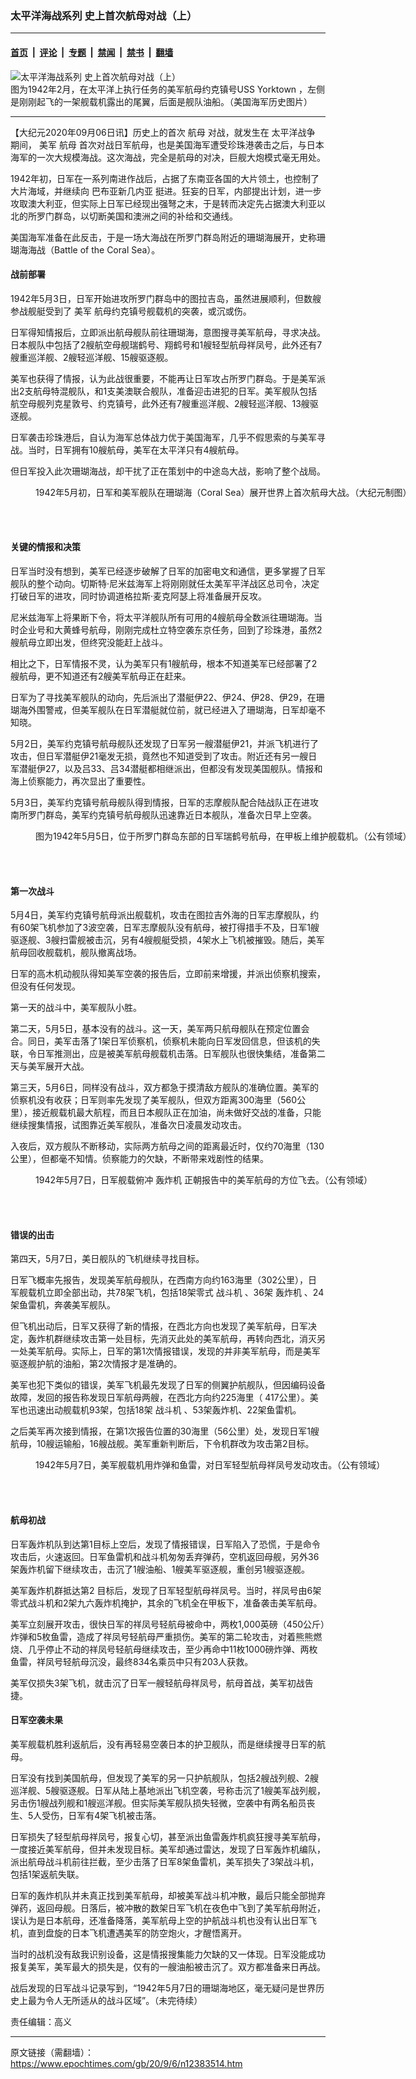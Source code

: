 ### 太平洋海战系列 史上首次航母对战（上）

---

#### [首页](../../../..?n12383514) &nbsp;|&nbsp; [评论](../../../../../epoch-comment?n12383514) &nbsp;|&nbsp; [专题](../../../../../epoch-special?n12383514) &nbsp;|&nbsp; [禁闻](../../../../../epoch-news?n12383514) &nbsp;|&nbsp; [禁书](../../../../../books?n12383514) &nbsp;|&nbsp; [翻墙](https://github.com/gfw-breaker/nogfw/blob/master/README.md?n12383514)


<div><img alt="太平洋海战系列 史上首次航母对战（上）" class="attachment-djy_600_400 size-djy_600_400 wp-post-image" src="https://i.epochtimes.com/assets/uploads/2020/09/USS_Yorktown_CV-5_during_the_Battle_of_the_Coral_Sea_April_1942-600x400.jpg"/>
<div class="caption">
 图为1942年2月，在太平洋上执行任务的美军航母约克镇号USS Yorktown ，左侧是刚刚起飞的一架舰载机露出的尾翼，后面是舰队油船。（美国海军历史图片）
</div></div><hr/><div class="post_content" id="artbody" itemprop="articleBody">
 <!-- article content begin -->
 <p>
  【大纪元2020年09月06日讯】历史上的首次
  <ok href="https://www.epochtimes.com/gb/tag/%E8%88%AA%E6%AF%8D.html">
   航母
  </ok>
  对战，就发生在
  <ok href="https://www.epochtimes.com/gb/tag/%E5%A4%AA%E5%B9%B3%E6%B4%8B%E6%88%98%E4%BA%89.html">
   太平洋战争
  </ok>
  期间，
  <ok href="https://www.epochtimes.com/gb/tag/%E7%BE%8E%E5%86%9B.html">
   美军
  </ok>
  <ok href="https://www.epochtimes.com/gb/tag/%E8%88%AA%E6%AF%8D.html">
   航母
  </ok>
  首次对战日军航母，也是美国海军遭受珍珠港袭击之后，与日本海军的一次大规模海战。这次海战，完全是航母的对决，巨舰大炮模式毫无用处。
 </p>
 <p>
  1942年初，日军在一系列南进作战后，占据了东南亚各国的大片领土，也控制了大片海域，并继续向
  <ok href="https://zh.wikipedia.org/wiki/%E5%B7%B4%E5%B8%83%E4%BA%9E%E6%96%B0%E5%B9%BE%E5%85%A7%E4%BA%9E">
   巴布亚新几内亚
  </ok>
  挺进。狂妄的日军，内部提出计划，进一步攻取澳大利亚，但实际上日军已经现出强弩之末，于是转而决定先占据澳大利亚以北的所罗门群岛，以切断美国和澳洲之间的补给和交通线。
 </p>
 <p>
  美国海军准备在此反击，于是一场大海战在所罗门群岛附近的珊瑚海展开，史称珊瑚海海战（Battle of the Coral Sea）。
 </p>
 <h4>
  <strong>
   战前部署
  </strong>
 </h4>
 <p>
  1942年5月3日，日军开始进攻所罗门群岛中的图拉吉岛，虽然进展顺利，但数艘参战舰艇受到了
  <ok href="https://www.epochtimes.com/gb/tag/%E7%BE%8E%E5%86%9B.html">
   美军
  </ok>
  航母约克镇号舰载机的突袭，或沉或伤。
 </p>
 <p>
  日军得知情报后，立即派出航母舰队前往珊瑚海，意图搜寻美军航母，寻求决战。日本舰队中包括了2艘航空母舰瑞鹤号、翔鹤号和1艘轻型航母祥凤号，此外还有7艘重巡洋舰、2艘轻巡洋舰、15艘驱逐舰。
 </p>
 <p>
  美军也获得了情报，认为此战很重要，不能再让日军攻占所罗门群岛。于是美军派出2支航母特混舰队，和1支美澳联合舰队，准备迎击进犯的日军。美军舰队包括航空母舰列克星敦号、约克镇号，此外还有7艘重巡洋舰、2艘轻巡洋舰、13艘驱逐舰。
 </p>
 <p>
  日军袭击珍珠港后，自认为海军总体战力优于美国海军，几乎不假思索的与美军寻战。当时，日军拥有10艘航母，美军在太平洋只有4艘航母。
 </p>
 <p>
  但日军投入此次珊瑚海战，却干扰了正在策划中的中途岛大战，影响了整个战局。
 </p>
 <figure aria-describedby="caption-attachment-12400801" class="wp-caption aligncenter" id="attachment_12400801" style="width: 600px">
  <ok href="https://i.epochtimes.com/assets/uploads/2020/09/Coral-sea-battle_US_Japan.jpg" target="_blank">
   <img alt="" class="size-large wp-image-12400801" src="https://i.epochtimes.com/assets/uploads/2020/09/Coral-sea-battle_US_Japan-600x353.jpg"/>
  </ok>
  <br/><figcaption class="wp-caption-text" id="caption-attachment-12400801">
   1942年5月初，日军和美军舰队在珊瑚海（Coral Sea）展开世界上首次航母大战。（大纪元制图）
  </figcaption><br/>
 </figure><br/>
 <h4>
  <strong>
   关键的情报和决策
  </strong>
 </h4>
 <p>
  日军当时没有想到，美军已经逐步破解了日军的加密电文和通信，更多掌握了日军舰队的整个动向。切斯特·尼米兹海军上将刚刚就任太美军平洋战区总司令，决定打破日军的进攻，同时协调道格拉斯·麦克阿瑟上将准备展开反攻。
 </p>
 <p>
  尼米兹海军上将果断下令，将太平洋舰队所有可用的4艘航母全数派往珊瑚海。当时企业号和大黄蜂号航母，刚刚完成杜立特空袭东京任务，回到了珍珠港，虽然2艘航母立即出发，但终究没能赶上战斗。
 </p>
 <p>
  相比之下，日军情报不灵，认为美军只有1艘航母，根本不知道美军已经部署了2艘航母，更不知道还有2艘美军航母正在赶来。
 </p>
 <p>
  日军为了寻找美军舰队的动向，先后派出了潜艇伊22、伊24、伊28、伊29，在珊瑚海外围警戒，但美军舰队在日军潜艇就位前，就已经进入了珊瑚海，日军却毫不知晓。
 </p>
 <p>
  5月2日，美军约克镇号航母舰队还发现了日军另一艘潜艇伊21，并派飞机进行了攻击，但日军潜艇伊21毫发无损，竟然也不知道受到了攻击。附近还有另一艘日军潜艇伊27，以及吕33、吕34潜艇都相继派出，但都没有发现美国舰队。情报和海上侦察能力，再次显出了重要性。
 </p>
 <p>
  5月3日，美军约克镇号航母舰队得到情报，日军的志摩舰队配合陆战队正在进攻南所罗门群岛，美军约克镇号航母舰队迅速靠近日本舰队，准备次日早上空袭。
 </p>
 <figure aria-describedby="caption-attachment-12383531" class="wp-caption aligncenter" id="attachment_12383531" style="width: 600px">
  <ok href="https://i.epochtimes.com/assets/uploads/2020/09/Zuikaku_air_raid.jpg" target="_blank">
   <img alt="" class="size-large wp-image-12383531" src="https://i.epochtimes.com/assets/uploads/2020/09/Zuikaku_air_raid-600x351.jpg"/>
  </ok>
  <br/><figcaption class="wp-caption-text" id="caption-attachment-12383531">
   图为1942年5月5日，位于所罗门群岛东部的日军瑞鹤号航母，在甲板上维护舰载机。（公有领域）
  </figcaption><br/>
 </figure><br/>
 <h4>
  <strong>
   第一次战斗
  </strong>
 </h4>
 <p>
  5月4日，美军约克镇号航母派出舰载机，攻击在图拉吉外海的日军志摩舰队，约有60架飞机参加了3波空袭，日军志摩舰队没有航母，被打得措手不及，日军1艘驱逐舰、3艘扫雷舰被击沉，另有4艘舰艇受损，4架水上飞机被摧毁。随后，美军航母回收舰载机，舰队撤离战场。
 </p>
 <p>
  日军的高木机动舰队得知美军空袭的报告后，立即前来增援，并派出侦察机搜索，但没有任何发现。
 </p>
 <p>
  第一天的战斗中，美军舰队小胜。
 </p>
 <p>
  第二天，5月5日，基本没有的战斗。这一天，美军两只航母舰队在预定位置会合。同日，美军击落了1架日军侦察机，侦察机未能向日军发回信息，但该机的失联，令日军推测出，应是被美军航母舰载机击落。日军舰队也很快集结，准备第二天与美军展开大战。
 </p>
 <p>
  第三天，5月6日，同样没有战斗，双方都急于摸清敌方舰队的准确位置。美军的侦察机没有收获；日军则率先发现了美军舰队，但双方距离300海里（560公里），接近舰载机最大航程，而且日本舰队正在加油，尚未做好交战的准备，只能继续搜集情报，试图靠近美军舰队，准备次日凌晨发动攻击。
 </p>
 <p>
  入夜后，双方舰队不断移动，实际两方航母之间的距离最近时，仅约70海里（130公里），但都毫不知情。侦察能力的欠缺，不断带来戏剧性的结果。
 </p>
 <figure aria-describedby="caption-attachment-12383537" class="wp-caption aligncenter" id="attachment_12383537" style="width: 600px">
  <ok href="https://i.epochtimes.com/assets/uploads/2020/09/Coral_Sea_Japanese_Type_99.jpg" target="_blank">
   <img alt="" class="size-large wp-image-12383537" src="https://i.epochtimes.com/assets/uploads/2020/09/Coral_Sea_Japanese_Type_99-600x414.jpg"/>
  </ok>
  <br/><figcaption class="wp-caption-text" id="caption-attachment-12383537">
   1942年5月7日，日军舰载俯冲
   <ok href="https://www.epochtimes.com/gb/tag/%E8%BD%B0%E7%82%B8%E6%9C%BA.html">
    轰炸机
   </ok>
   正朝报告中的美军航母的方位飞去。（公有领域）
  </figcaption><br/>
 </figure><br/>
 <h4>
  <strong>
   错误的出击
  </strong>
 </h4>
 <p>
  第四天，5月7日，美日舰队的飞机继续寻找目标。
 </p>
 <p>
  日军飞概率先报告，发现美军航母舰队，在西南方向约163海里（302公里），日军舰载机立即全部出动，共78架飞机，包括18架零式
  <ok href="https://www.epochtimes.com/gb/tag/%E6%88%98%E6%96%97%E6%9C%BA.html">
   战斗机
  </ok>
  、36架
  <ok href="https://www.epochtimes.com/gb/tag/%E8%BD%B0%E7%82%B8%E6%9C%BA.html">
   轰炸机
  </ok>
  、24架鱼雷机，奔袭美军舰队。
 </p>
 <p>
  但飞机出动后，日军又获得了新的情报，在西北方向也发现了美军航母，日军决定，轰炸机群继续攻击第一处目标，先消灭此处的美军航母，再转向西北，消灭另一处美军航母。实际上，日军的第1次情报错误，发现的并非美军航母，而是美军驱逐舰护航的油船，第2次情报才是准确的。
 </p>
 <p>
  美军也犯下类似的错误，美军飞机最先发现了日军的侧翼护航舰队，但因编码设备故障，发回的报告称发现日军航母两艘，在西北方向约225海里（ 417公里）。美军也迅速出动舰载机93架，包括18架
  <ok href="https://www.epochtimes.com/gb/tag/%E6%88%98%E6%96%97%E6%9C%BA.html">
   战斗机
  </ok>
  、53架轰炸机、22架鱼雷机。
 </p>
 <p>
  之后美军再次接到情报，在第1次报告位置的30海里（56公里）处，发现日军1艘航母，10艘运输船，16艘战舰。美军重新判断后，下令机群改为攻击第2目标。
 </p>
 <figure aria-describedby="caption-attachment-12383539" class="wp-caption aligncenter" id="attachment_12383539" style="width: 600px">
  <ok href="https://i.epochtimes.com/assets/uploads/2020/09/Shoho_g17026.jpg" target="_blank">
   <img alt="" class="size-large wp-image-12383539" src="https://i.epochtimes.com/assets/uploads/2020/09/Shoho_g17026-600x338.jpg"/>
  </ok>
  <br/><figcaption class="wp-caption-text" id="caption-attachment-12383539">
   1942年5月7日，美军舰载机用炸弹和鱼雷，对日军轻型航母祥凤号发动攻击。（公有领域）
  </figcaption><br/>
 </figure><br/>
 <h4>
  <strong>
   航母初战
  </strong>
 </h4>
 <p>
  日军轰炸机队到达第1目标上空后，发现了情报错误，日军陷入了恐慌，于是命令攻击后，火速返回。日军鱼雷机和战斗机匆匆丢弃弹药，空机返回母舰，另外36架轰炸机留下继续攻击，击沉了1艘油船、1艘美军驱逐舰，重创另1艘驱逐舰。
 </p>
 <p>
  美军轰炸机群抵达第2 目标后，发现了日军轻型航母祥凤号。当时，祥凤号由6架零式战斗机和2架九六轰炸机掩护，其余的飞机全在甲板下，准备袭击美军航母。
 </p>
 <p>
  美军立刻展开攻击，很快日军的祥凤号轻航母被命中，两枚1,000英磅（450公斤）炸弹和5枚鱼雷，造成了祥凤号轻航母严重损伤。美军的第二轮攻击，对着熊熊燃烧、几乎停止不动的祥凤号轻航母继续攻击，至少再命中11枚1000磅炸弹、两枚鱼雷，祥凤号轻航母沉没，最终834名乘员中只有203人获救。
 </p>
 <p>
  美军仅损失3架飞机，就击沉了日军一艘轻航母祥凤号，航母首战，美军初战告捷。
 </p>
 <h4>
  <strong>
   日军空袭未果
  </strong>
 </h4>
 <p>
  美军舰载机胜利返航后，没有再轻易空袭日本的护卫舰队，而是继续搜寻日军的航母。
 </p>
 <p>
  日军没有找到美国航母，但发现了美军的另一只护航舰队，包括2艘战列舰、2艘巡洋舰、5艘驱逐舰。日军从陆上基地派出飞机空袭，号称击沉了1艘美军战列舰，另击伤1艘战列舰和1艘巡洋舰。但实际美军舰队损失轻微，空袭中有两名船员丧生、5人受伤，日军有4架飞机被击落。
 </p>
 <p>
  日军损失了轻型航母祥凤号，报复心切，甚至派出鱼雷轰炸机疯狂搜寻美军航母，一度接近美军航母，但并未发现目标。美军却通过雷达，发现了日军轰炸机编队，派出航母战斗机前往拦截，至少击落了日军8架鱼雷机，美军损失了3架战斗机，包括1架返航失联。
 </p>
 <p>
  日军的轰炸机队并未真正找到美军航母，却被美军战斗机冲散，最后只能全部抛弃弹药，返回母舰。日落后，被冲散的数架日军飞机在夜色中飞到了美军航母附近，误认为是日本航母，还准备降落，美军航母上空的护航战斗机也没有认出日军飞机，直到盘旋的日本飞机遭遇美军的防空炮火，才醒悟离开。
 </p>
 <p>
  当时的战机没有敌我识别设备，这是情报搜集能力欠缺的又一体现。日军没能成功报复美军，美军最大的损失是，仅有的一艘油船被击沉了。双方都准备来日再战。
 </p>
 <p>
  战后发现的日军战斗记录写到，“1942年5月7日的珊瑚海地区，毫无疑问是世界历史上最为令人无所适从的战斗区域”。（未完待续）
 </p>
 <p>
  责任编辑：高义
 </p>
 <!-- article content end -->
 <div id="below_article_ad">
 </div>
</div>


---

原文链接（需翻墙）：https://www.epochtimes.com/gb/20/9/6/n12383514.htm